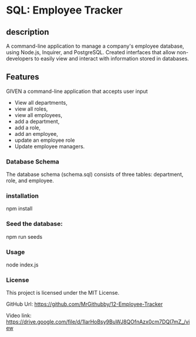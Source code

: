 # SQL: Employee Tracker

## description
A command-line application to manage a company's employee database, using Node.js, Inquirer, and PostgreSQL. Created interfaces that allow non-developers to easily view and interact with information stored in databases.

## Features
GIVEN a command-line application that accepts user input
* View all departments, 
* view all roles, 
* view all employees, 
* add a department, 
* add a role, 
* add an employee, 
* update an employee role
* Update employee managers.

### Database Schema
The database schema (schema.sql) consists of three tables: department, role, and employee.

### installation
npm install

### Seed the database:
npm run seeds

### Usage
node index.js

### License
This project is licensed under the MIT License. 


GitHub Url: https://github.com/MrGithubby/12-Employee-Tracker

Video link: https://drive.google.com/file/d/1larHoBsy9BuWJ8QOfnAzx0cm7DQI7mZ_/view
